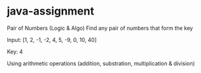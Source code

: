 # java-assignment

Pair of Numbers (Logic & Algo)
Find any pair of numbers that form the key

Input: [1, 2, -1, -2, 4, 5, -9, 0, 10, 40]

Key: 4

Using arithmetic operations (addition, substration, multiplication & division)
